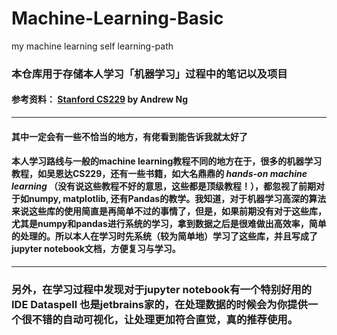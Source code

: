 # Machine-Learning-Basic
my machine learning self learning-path
### 本仓库用于存储本人学习「机器学习」过程中的笔记以及项目
#### 参考资料： [Stanford CS229](https://www.youtube.com/watch?v=jGwO_UgTS7I&list=PLoROMvodv4rMiGQp3WXShtMGgzqpfVfbU) by Andrew Ng

---------------------

#### 其中一定会有一些不恰当的地方，有佬看到能告诉我就太好了

#### 本人学习路线与一般的machine learning教程不同的地方在于，很多的机器学习教程，如吴恩达CS229，还有一些书籍，如大名鼎鼎的 *hands-on machine learning* （没有说这些教程不好的意思，这些都是顶级教程！），都忽视了前期对于如numpy, matplotlib, 还有Pandas的教学。我知道，对于机器学习高深的算法来说这些库的使用简直是再简单不过的事情了，但是，如果前期没有对于这些库，尤其是numpy和pandas进行系统的学习，拿到数据之后是很难做出高效率，简单的处理的。所以本人在学习时先系统（较为简单地）学习了这些库，并且写成了jupyter notebook文档，方便复习与学习。

----------------

### 另外，在学习过程中发现对于jupyter notebook有一个特别好用的IDE  Dataspell 也是jetbrains家的，在处理数据的时候会为你提供一个很不错的自动可视化，让处理更加符合直觉，真的推荐使用。


